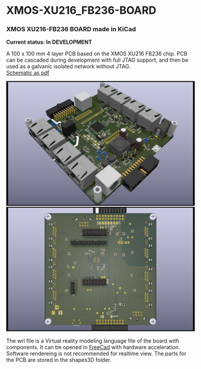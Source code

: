 # XMOS-XU216_FB236-BOARD
### XMOS XU216-FB236 BOARD made in KiCad
**Current status: In DEVELOPMENT**

A 100 x 100 mm 4 layer PCB based on the XMOS XU216 FB236 chip. PCB can be cascaded during development with full JTAG support, and then be used as a galvanic isolated network without JTAG.\
[Schematic as pdf](https://github.com/lilltroll77/XMOS-XU216_FB236-BOARD/blob/master/XMOS_XUF216_FB236.pdf)

![alt text](https://github.com/lilltroll77/XMOS-XU216_FB236-BOARD/blob/master/Top%20render.jpg?raw=true)
![alt_text](https://github.com/lilltroll77/XMOS-XU216_FB236-BOARD/blob/master/Bottom%20render.jpg?raw=true)

The wrl file is a Virtual reality modeling language file of the board with components. 
It can be opened in [FreeCad](https://www.freecadweb.org/) with hardware acceleration. 
Software rendereing is not recommended for realtime view.
The parts for the PCB are stored in the shapes3D folder. 
